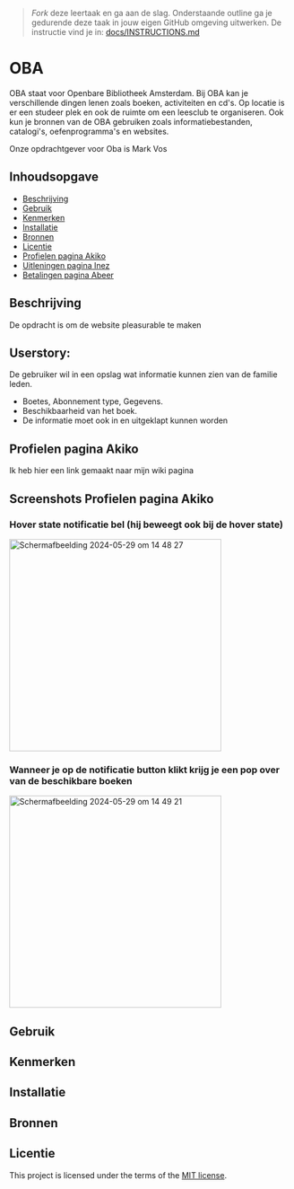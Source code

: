 > _Fork_ deze leertaak en ga aan de slag. Onderstaande outline ga je gedurende deze taak in jouw eigen GitHub omgeving uitwerken. De instructie vind je in: [docs/INSTRUCTIONS.md](docs/INSTRUCTIONS.md)

# OBA
OBA staat voor Openbare Bibliotheek Amsterdam. Bij OBA kan je verschillende dingen lenen zoals boeken, activiteiten en cd's. Op locatie is er een studeer plek en ook de ruimte om een leesclub te organiseren. Ook kun je bronnen van de OBA gebruiken zoals informatiebestanden, catalogi's, oefenprogramma's en websites. 

Onze opdrachtgever voor Oba is Mark Vos

## Inhoudsopgave

  * [Beschrijving](#beschrijving)
  * [Gebruik](#gebruik)
  * [Kenmerken](#kenmerken)
  * [Installatie](#installatie)
  * [Bronnen](#bronnen)
  * [Licentie](#licentie)
  * [Profielen pagina Akiko](#Profielenpagina)
  * [Uitleningen pagina Inez](#Uitleningen)
  * [Betalingen pagina Abeer](#Betalingenpagina)

## Beschrijving
De opdracht is om de website pleasurable te maken

## Userstory:
De gebruiker wil in een opslag wat informatie kunnen zien van de familie leden.

* Boetes, Abonnement type, Gegevens.
* Beschikbaarheid van het boek.
* De informatie moet ook in en uitgeklapt kunnen worden

## Profielen pagina Akiko
Ik heb hier een link gemaakt naar mijn wiki pagina 

## Screenshots Profielen pagina Akiko

### Hover state notificatie bel (hij beweegt ook bij de hover state)
<img width="378" alt="Scherm­afbeelding 2024-05-29 om 14 48 27" src="https://github.com/Akikosophia/pleasurable-ui/assets/144008863/b16dcd37-a810-4b27-9ddc-8641cdd353b8">

### Wanneer je op de notificatie button klikt krijg je een pop over van de beschikbare boeken
<img width="378" alt="Scherm­afbeelding 2024-05-29 om 14 49 21" src="https://github.com/Akikosophia/pleasurable-ui/assets/144008863/a5868817-20ae-447c-8406-57c39b951cad">


<!-- Bij Beschrijving staat kort beschreven wat voor project het is en wat je hebt gemaakt -->
<!-- Voeg een mooie poster visual toe 📸 -->
<!-- Voeg een link toe naar Github Pages 🌐-->

## Gebruik
<!-- Bij Gebruik staat de user story, hoe het werkt en wat je er mee kan. -->

## Kenmerken
<!-- Bij Kenmerken staat welke technieken zijn gebruikt en hoe. Wat is de HTML structuur? Wat zijn de belangrijkste dingen in CSS? Wat is er met JS gedaan en hoe? Misschien heb je iets met NodeJS gedaan, of heb je een framwork of library gebruikt? -->

## Installatie
<!-- Bij Instalatie staat hoe een andere developer aan jouw repo kan werken -->

## Bronnen


## Licentie

This project is licensed under the terms of the [MIT license](./LICENSE).
